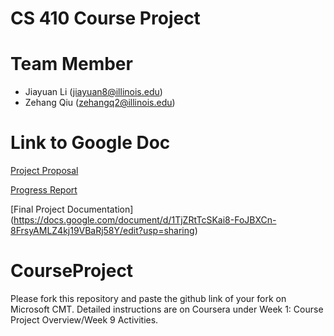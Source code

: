 # CS 410 Course Project





# Team Member

- Jiayuan Li ([jiayuan8@illinois.edu](mailto:jiayuan8@illinois.edu))
- Zehang Qiu (zehangq2@illinois.edu)

# Link to Google Doc

[Project Proposal](https://docs.google.com/document/d/1l9UlmzIY7VR5I6CWFQRCgICYJsGsAp5ze10a5lwxhyQ/edit?usp=sharing)

[Progress Report](https://docs.google.com/document/d/1dCLi3i6aCVDZHSJ1iOMMe73Ni1C_DGR7ppbkQKTudck/edit?usp=sharing)

[Final Project Documentation] (https://docs.google.com/document/d/1TjZRtTcSKai8-FoJBXCn-8FrsyAMLZ4kj19VBaRj58Y/edit?usp=sharing)

# CourseProject

Please fork this repository and paste the github link of your fork on Microsoft CMT. Detailed instructions are on Coursera under Week 1: Course Project Overview/Week 9 Activities.
